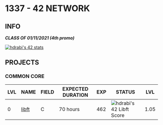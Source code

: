 # 1337 - 42 NETWORK

## INFO
***CLASS OF 01/11/2021 (4th promo)***

[![hdrabi's 42 stats](https://badge42.herokuapp.com/api/stats/hdrabi)](https://github.com/chaosreaper)

## PROJECTS

### COMMON CORE

| LVL  | NAME | FIELD | EXPECTED DURATION | EXP | STATUS | LVL |
| --- | --- | --- | --- | --- | --- | --- |
| 0 | [libft](./LVL0/libft) | C | 70 hours | 462 | ![hdrabi's 42 Libft Score](https://badge42.herokuapp.com/api/project/hdrabi/Libft) | 1.05 |
